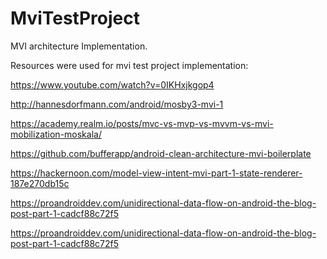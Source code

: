# MviTestProject
MVI architecture Implementation.

Resources were used for mvi test project implementation:

https://www.youtube.com/watch?v=0IKHxjkgop4 

http://hannesdorfmann.com/android/mosby3-mvi-1

https://academy.realm.io/posts/mvc-vs-mvp-vs-mvvm-vs-mvi-mobilization-moskala/

https://github.com/bufferapp/android-clean-architecture-mvi-boilerplate

https://hackernoon.com/model-view-intent-mvi-part-1-state-renderer-187e270db15c


https://proandroiddev.com/unidirectional-data-flow-on-android-the-blog-post-part-1-cadcf88c72f5

https://proandroiddev.com/unidirectional-data-flow-on-android-the-blog-post-part-1-cadcf88c72f5
